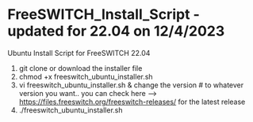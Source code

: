 # FreeSWITCH_Install_Script - updated for 22.04 on 12/4/2023
Ubuntu Install Script for FreeSWITCH 22.04

1. git clone or download the installer file
2. chmod +x freeswitch_ubuntu_installer.sh
3. vi freeswitch_ubuntu_installer.sh & change the version # to whatever version you want.. you can check here --> https://files.freeswitch.org/freeswitch-releases/ for the latest release
4. ./freeswitch_ubuntu_installer.sh


